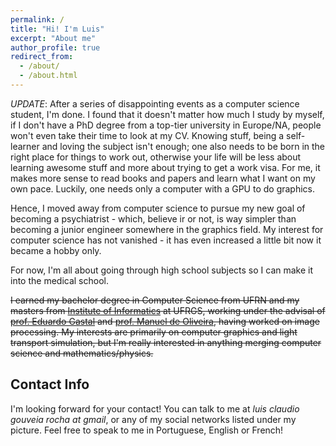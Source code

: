 ```yaml
---
permalink: /
title: "Hi! I'm Luis"
excerpt: "About me"
author_profile: true
redirect_from:
  - /about/
  - /about.html
---
```


*UPDATE*: After a series of disappointing events as a computer science student, I'm done. I found that it doesn't matter how much I study by myself, if I don't have a PhD degree from a top-tier university in Europe/NA, people won't even take their time to look at my CV. Knowing stuff, being a self-learner and loving the subject isn't enough; one also needs to be born in the right place for things to work out, otherwise your life will be less about learning awesome stuff and more about trying to get a work visa. For me, it makes more sense to read books and papers and learn what I want on my own pace. Luckily, one needs only a computer with a GPU to do graphics.

Hence, I moved away from computer science to pursue my new goal of becoming a psychiatrist - which, believe ir or not, is way simpler than becoming a junior engineer somewhere in the graphics field. My interest for computer science has not vanished - it has even increased a little bit now it became a hobby only.

For now, I'm all about going through high school subjects so I can make it into the medical school.

~~I earned my bachelor degree in Computer Science from UFRN and my masters from [Institute of Informatics](http://www.inf.ufrgs.br/site/) at UFRGS, working under the advisal of [prof. Eduardo Gastal](http://inf.ufrgs.br/~eslgastal/) and [prof. Manuel de Oliveira](http://www.inf.ufrgs.br/~oliveira/), having worked on image processing.
My interests are primarily on computer graphics and light transport simulation, but I'm really interested in anything merging computer science and mathematics/physics.~~

Contact Info
------
I'm looking forward for your contact!
You can talk to me at _luis claudio gouveia rocha at gmail_, or any of my social networks listed under my picture. Feel free to speak to me in Portuguese, English or French!
